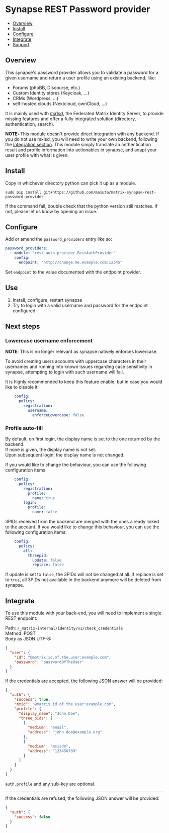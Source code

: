 # Synapse REST Password provider
- [Overview](#overview)
- [Install](#install)
- [Configure](#configure)
- [Integrate](#integrate)
- [Support](#support)

## Overview
This synapse's password provider allows you to validate a password for a given username and return a user profile using an existing backend, like:

- Forums (phpBB, Discourse, etc.)
- Custom Identity stores (Keycloak, ...)
- CRMs (Wordpress, ...)
- self-hosted clouds (Nextcloud, ownCloud, ...)

It is mainly used with [ma1sd](https://github.com/ma1uta/ma1sd), the Federated Matrix Identity Server, to provide
missing features and offer a fully integrated solution (directory, authentication, search).

**NOTE:** This module doesn't provide direct integration with any backend. If you do not use mxisd, you will need to write
your own backend, following the [Integration section](#integrate). This module simply translate an anthentication result
and profile information into actionables in synapse, and adapt your user profile with what is given.

## Install
Copy in whichever directory python can pick it up as a module.

```
sudo pip install git+https://github.com/ma1uta/matrix-synapse-rest-password-provider
```

If the command fail, double check that the python version still matches. If not, please let us know by opening an issue.

## Configure
Add or amend the `password_providers` entry like so:
```yaml
password_providers:
  - module: "rest_auth_provider.RestAuthProvider"
    config:
      endpoint: "http://change.me.example.com:12345"
```
Set `endpoint` to the value documented with the endpoint provider.

## Use
1. Install, configure, restart synapse
2. Try to login with a valid username and password for the endpoint configured

## Next steps
### Lowercase username enforcement
**NOTE**: This is no longer relevant as synapse natively enforces lowercase.

To avoid creating users accounts with uppercase characters in their usernames and running into known
issues regarding case sensitivity in synapse, attempting to login with such username will fail.

It is highly recommended to keep this feature enable, but in case you would like to disable it:
```yaml
    config:
      policy:
        registration:
          username:
            enforceLowercase: false
```

### Profile auto-fill
By default, on first login, the display name is set to the one returned by the backend.  
If none is given, the display name is not set.  
Upon subsequent login, the display name is not changed.

If you would like to change the behaviour, you can use the following configuration items:
```yaml
    config:
      policy:
        registration:
          profile:
            name: true
        login:
          profile:
            name: false
```

3PIDs received from the backend are merged with the ones already linked to the account.
If you would like to change this behaviour, you can use the following configuration items:
```yaml
    config:
      policy:
        all:
          threepid:
            update: false
            replace: false
```
If update is set to `false`, the 3PIDs will not be changed at all. If replace is set to `true`, all 3PIDs not available in the backend anymore will be deleted from synapse.

## Integrate
To use this module with your back-end, you will need to implement a single REST endpoint:

Path: `/_matrix-internal/identity/v1/check_credentials`  
Method: POST  
Body as JSON UTF-8:
```json
{
  "user": {
    "id": "@matrix.id.of.the.user:example.com",
    "password": "passwordOfTheUser"
  }
}
```

If the credentials are accepted, the following JSON answer will be provided:
```json
{
  "auth": {
    "success": true,
    "mxid": "@matrix.id.of.the.user:example.com",
    "profile": {
      "display_name": "John Doe",
      "three_pids": [
        {
          "medium": "email",
          "address": "john.doe@example.org"
        },
        {
          "medium": "msisdn",
          "address": "123456789"
        }
      ]
    }
  }
}
```
`auth.profile` and any sub-key are optional.

---

If the credentials are refused, the following JSON answer will be provided:
```json
{
  "auth": {
    "success": false
  }
}
```
